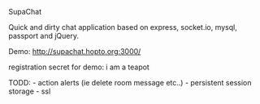 SupaChat

Quick and dirty chat application based on express, socket.io, mysql, passport and jQuery.

Demo:
http://supachat.hopto.org:3000/

registration secret for demo:
i am a teapot

TODD:
    - action alerts (ie delete room message etc..)
    - persistent session storage
    - ssl
